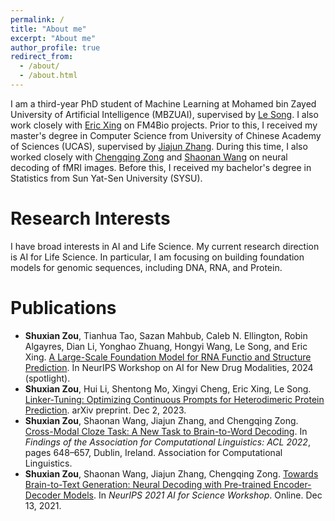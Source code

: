 ```yaml
---
permalink: /
title: "About me"
excerpt: "About me"
author_profile: true
redirect_from: 
  - /about/
  - /about.html
---
```


I am a third-year PhD student of Machine Learning at Mohamed bin Zayed University of Artificial Intelligence (MBZUAI), supervised by [Le Song](https://dasongle.github.io/). I also work closely with [Eric Xing](https://www.cs.cmu.edu/~epxing/) on FM4Bio projects. Prior to this, I received my master's degree in Computer Science from University of Chinese Academy of Sciences (UCAS), supervised by [Jiajun Zhang](https://nlpr.ia.ac.cn/cip/jjzhang.htm). During this time, I also worked closely with [Chengqing Zong](https://nlpr.ia.ac.cn/cip/english/zong.htm) and [Shaonan Wang](https://wangshaonan.github.io/) on neural decoding of fMRI images. Before this, I received my bachelor's degree in Statistics from Sun Yat-Sen University (SYSU).

Research Interests
======
I have broad interests in AI and Life Science. My current research direction is AI for Life Science. In particular, I am focusing on building foundation models for genomic sequences, including DNA, RNA, and Protein. 

Publications
======
* **Shuxian Zou**, Tianhua Tao, Sazan Mahbub, Caleb N. Ellington, Robin Algayres, Dian Li, Yonghao Zhuang, Hongyi Wang, Le Song, and Eric Xing. [A Large-Scale Foundation Model for RNA Functio and Structure Prediction](https://www.biorxiv.org/content/10.1101/2024.11.28.625345v1). In NeurIPS Workshop on AI for New Drug Modalities, 2024 (spotlight).
* **Shuxian Zou**, Hui Li, Shentong Mo, Xingyi Cheng, Eric Xing, Le Song. [Linker-Tuning: Optimizing
Continuous Prompts for Heterodimeric Protein Prediction](https://arxiv.org/abs/2312.01186). arXiv preprint. Dec 2, 2023.
* **Shuxian Zou**, Shaonan Wang, Jiajun Zhang, and Chengqing Zong. [Cross-Modal Cloze Task: A New Task to Brain-to-Word Decoding](https://aclanthology.org/2022.findings-acl.54/). In *Findings of the Association for Computational Linguistics: ACL 2022*, pages 648–657, Dublin, Ireland. Association for Computational Linguistics.
* **Shuxian Zou**, Shaonan Wang, Jiajun Zhang, Chengqing Zong. [Towards Brain-to-Text Generation: Neural Decoding with Pre-trained Encoder-Decoder Models](https://openreview.net/pdf?id=13IJlk221xG). In *NeurIPS 2021 AI for Science Workshop*. Online. Dec 13, 2021.



